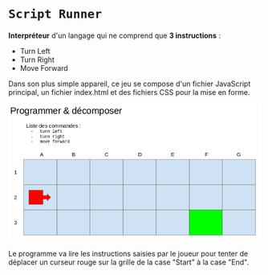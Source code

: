 # `Script Runner`

 **Interpréteur** d'un langage qui ne comprend que **3 instructions** :
- Turn Left
- Turn Right
- Move Forward

Dans son plus simple appareil, ce jeu se compose d'un fichier JavaScript principal, un fichier index.html et des fichiers CSS pour la mise en forme.

![Slide](docs/slide-decomposer.png)

Le programme va lire les instructions saisies par le joueur pour tenter de déplacer un curseur rouge sur la grille de la case "Start" à la case "End".

